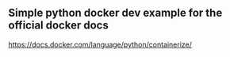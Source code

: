## Simple python docker dev example for the official docker docs
https://docs.docker.com/language/python/containerize/